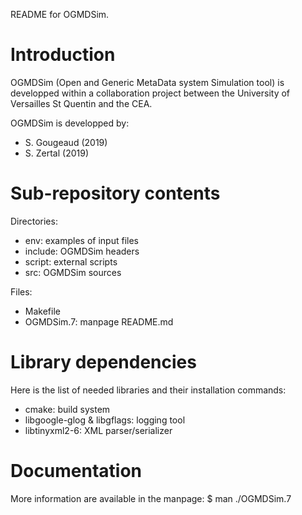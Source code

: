 README for OGMDSim.

# Introduction

OGMDSim (Open and Generic MetaData system Simulation tool) is developped within a collaboration project between the University of Versailles St Quentin and the CEA.

OGMDSim is developped by:
- S. Gougeaud (2019)
- S. Zertal (2019)

# Sub-repository contents

Directories:
- env: examples of input files
- include: OGMDSim headers
- script: external scripts
- src: OGMDSim sources

Files:
- Makefile
- OGMDSim.7: manpage
README.md

# Library dependencies

Here is the list of needed libraries and their installation commands:
- cmake: build system
- libgoogle-glog & libgflags: logging tool
- libtinyxml2-6: XML parser/serializer

# Documentation

More information are available in the manpage:
$ man ./OGMDSim.7

